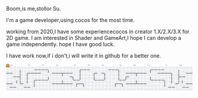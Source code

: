 Boom,is me,stollor Su.

I'm a game developer,using cocos for the most time.

working from 2020,I have some experiencecocos in creator 1.X/2.X/3.X for 2D game. I am interested in Shader and GameArt,I hope I can develop a game independently.
hope I have good luck.

I have work now,if i don't,i will write it in github for a better one.



<picture>
  <source media="(prefers-color-scheme: light)" srcset="https://raw.githubusercontent.com/stollor/stollor/output/pacman-contribution-graph.svg">
  <source media="(prefers-color-scheme: dark)" srcset="https://raw.githubusercontent.com/stollor/stollor/output/pacman-contribution-graph-dark.svg">
  <img alt="吃豆人风格贡献图" src="https://raw.githubusercontent.com/stollor/stollor/output/pacman-contribution-graph.svg">
</picture>
